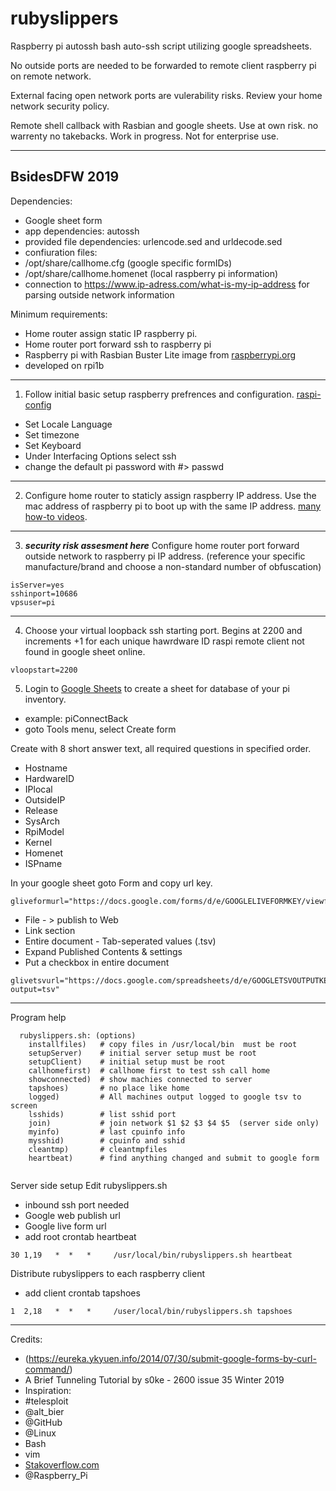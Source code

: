 # rubyslippers

Raspberry pi autossh bash auto-ssh script utilizing google spreadsheets.

No outside ports are needed to be forwarded to remote client raspberry pi on remote network.

External facing open network ports are vulerability risks. Review your home network security policy.

Remote shell callback with Rasbian and google sheets. Use at own risk. no warrenty no takebacks. Work in progress. Not for enterprise use.

----
BsidesDFW 2019
----

Dependencies:
* Google sheet form
* app dependencies: autossh
* provided file dependencies: urlencode.sed and urldecode.sed
* confiuration files:
* /opt/share/callhome.cfg				(google specific formIDs)
* /opt/share/callhome.homenet		(local raspberry pi information)
* connection to https://www.ip-adress.com/what-is-my-ip-address for parsing outside network information

Minimum requirements: 
* Home router assign static IP raspberry pi.
* Home router port forward ssh to raspberry pi
* Raspberry pi with Rasbian Buster Lite image from [raspberrypi.org](https://www.raspberrypi.org/downloads/raspbian/ "raspberrypi.org")
* developed on rpi1b

----
1. Follow initial basic setup raspberry prefrences and configuration.  [raspi-config](https://www.raspberrypi.org/documentation/configuration/raspi-config.md)
*	Set Locale Language
*	Set timezone
*	Set Keyboard
*	Under Interfacing Options select ssh
*	change the default pi password with #> passwd
	
----
2. Configure home router to staticly assign raspberry IP address. Use the mac address of raspberry pi to boot up with the same IP address. [many how-to videos](https://www.google.com/search?q=setup+static+ip+home+router+raspberry+pi&source=lnms&tbm=vid "many how-to videos").
----
3. __*security risk assesment here*__ Configure home router port forward outside network to raspberry pi IP address. (reference your specific manufacture/brand and choose a non-standard number of obfuscation)
~~~~
isServer=yes
sshinport=10686
vpsuser=pi
~~~~
----
4. Choose your virtual loopback ssh starting port.  Begins at 2200 and increments +1 for each unique hawrdware ID raspi remote client not found in google sheet online.  
~~~~
vloopstart=2200
~~~~

5. Login to [Google Sheets](http://sheets.google.com) to create a sheet for database of your pi inventory.

* example: piConnectBack
* goto Tools menu, select Create form

Create with 8 short answer text, all required questions in specified order.

* Hostname
* HardwareID
* IPlocal
* OutsideIP
* Release
* SysArch
* RpiModel
* Kernel
* Homenet
* ISPname

In your google sheet goto Form and copy url key. 
~~~~
gliveformurl="https://docs.google.com/forms/d/e/GOOGLELIVEFORMKEY/viewform"
~~~~

* File - > publish to Web
* Link section
* Entire document - Tab-seperated values (.tsv)
* Expand Published Contents & settings
* Put a checkbox in entire document 

~~~~
glivetsvurl="https://docs.google.com/spreadsheets/d/e/GOOGLETSVOUTPUTKEY/pub?output=tsv"
~~~~

----
Program help

~~~~
  rubyslippers.sh: (options) 
    installfiles)   # copy files in /usr/local/bin  must be root
    setupServer)    # initial server setup must be root
    setupClient)    # initial setup must be root
    callhomefirst)  # callhome first to test ssh call home
    showconnected)  # show machies connected to server
    tapshoes)       # no place like home
    logged)         # All machines output logged to google tsv to screen
    lsshids)        # list sshid port
    join)           # join network $1 $2 $3 $4 $5  (server side only)
    myinfo)         # last cpuinfo info
    mysshid)        # cpuinfo and sshid
    cleantmp)       # cleantmpfiles
    heartbeat)      # find anything changed and submit to google form
~~~~



~~~~
~~~~

Server side setup
Edit rubyslippers.sh
* inbound ssh port needed
* Google web publish url
* Google live form url
* add root crontab heartbeat
~~~~
30 1,19   *  *   *     /usr/local/bin/rubyslippers.sh heartbeat
~~~~

Distribute rubyslippers to each raspberry client
* add client crontab tapshoes
~~~~
1  2,18   *  *   *     /user/local/bin/rubyslippers.sh tapshoes
~~~~


----

Credits:
* (https://eureka.ykyuen.info/2014/07/30/submit-google-forms-by-curl-command/)
* A Brief Tunneling Tutorial by s0ke - 2600 issue 35 Winter 2019
* Inspiration:
* #telesploit
* @alt_bier
* @GitHub
* @Linux
* Bash
* vim
* [Stakoverflow.com](https://stackoverflow.com)
* @Raspberry_Pi



